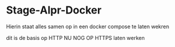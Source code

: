 # Stage-Alpr-Docker
Hierin staat alles samen op in een docker compose te laten wekren

dit is de basis op HTTP
NU NOG OP HTTPS laten werken

